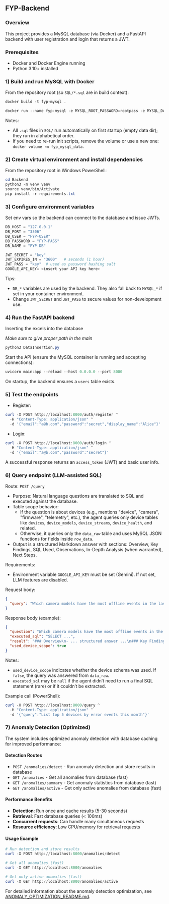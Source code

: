 ## FYP-Backend

### Overview

This project provides a MySQL database (via Docker) and a FastAPI backend with user registration and login that returns a JWT.

### Prerequisites

- Docker and Docker Engine running
- Python 3.10+ installed

### 1) Build and run MySQL with Docker

From the repository root (so `SQL/*.sql` are in build context):

```powershell
docker build -t fyp-mysql .
```

```powershell
docker run --name fyp-mysql -e MYSQL_ROOT_PASSWORD=rootpass -e MYSQL_DATABASE=FYP-DB -e MYSQL_USER=FYP-USER -e MYSQL_PASSWORD=FYP-PASS -p 3306:3306 -v fyp_mysql_data:/var/lib/mysql fyp-mysql
```

Notes:

- All `.sql` files in `SQL/` run automatically on first startup (empty data dir); they run in alphabetical order.
- If you need to re-run init scripts, remove the volume or use a new one: `docker volume rm fyp_mysql_data`.

### 2) Create virtual environment and install dependencies

From the repository root in Windows PowerShell:

```powershell
cd Backend
python3 -m venv venv
source venv/bin/Activate
pip install -r requirements.txt
```

### 3) Configure environment variables

Set env vars so the backend can connect to the database and issue JWTs.

```powershell
DB_HOST = "127.0.0.1"
DB_PORT = "3306"
DB_USER = "FYP-USER"
DB_PASSWORD = "FYP-PASS"
DB_NAME = "FYP-DB"

JWT_SECRET = "key"
JWT_EXPIRES_IN = "3600"   # seconds (1 hour)
JWT_PASS = "key"  # used as password hashing salt
GOOGLE_API_KEY= <insert your API key here>
```

Tips:

- `DB_*` variables are used by the backend. They also fall back to `MYSQL_*` if set in your container environment.
- Change `JWT_SECRET` and `JWT_PASS` to secure values for non-development use.

### 4) Run the FastAPI backend

Inserting the excels into the database

_Make sure to give proper path in the main_

```powershell
python3 DataInsertion.py
```

Start the API (ensure the MySQL container is running and accepting connections):

```powershell
uvicorn main:app --reload --host 0.0.0.0 --port 8000
```

On startup, the backend ensures a `users` table exists.

### 5) Test the endpoints

- Register:

```powershell
curl -X POST http://localhost:8000/auth/register ^
  -H "Content-Type: application/json" ^
  -d '{"email":"a@b.com","password":"secret","display_name":"Alice"}'
```

- Login:

```powershell
curl -X POST http://localhost:8000/auth/login ^
  -H "Content-Type: application/json" ^
  -d '{"email":"a@b.com","password":"secret"}'
```

A successful response returns an `access_token` (JWT) and basic user info.

### 6) Query endpoint (LLM-assisted SQL)

Route: `POST /query`

- Purpose: Natural language questions are translated to SQL and executed against the database.
- Table scope behavior:
  - If the question is about devices (e.g., mentions "device", "camera", "firmware", "telemetry", etc.), the agent queries only device tables like `devices`, `device_models`, `device_streams`, `device_health`, and related.
  - Otherwise, it queries only the `data_raw` table and uses MySQL JSON functions for fields inside `row_data`.
- Output is a structured Markdown answer with sections: Overview, Key Findings, SQL Used, Observations, In-Depth Analysis (when warranted), Next Steps.

Requirements:

- Environment variable `GOOGLE_API_KEY` must be set (Gemini). If not set, LLM features are disabled.

Request body:

```json
{
  "query": "Which camera models have the most offline events in the last 7 days?"
}
```

Response body (example):

````json
{
  "question": "Which camera models have the most offline events in the last 7 days?",
  "executed_sql": "SELECT ...",
  "result": "### Overview\n- ... structured answer ...\n### Key Findings\n- ...\n### SQL Used\n```sql\nSELECT ...\n```\n### Observations\n- ...\n### In-Depth Analysis (when requested or warranted)\n- ...\n### Next Steps\n- ...",
  "used_device_scope": true
}
````

Notes:

- `used_device_scope` indicates whether the device schema was used. If `false`, the query was answered from `data_raw`.
- `executed_sql` may be `null` if the agent didn’t need to run a final SQL statement (rare) or if it couldn’t be extracted.

Example call (PowerShell):

```powershell
curl -X POST http://localhost:8000/query ^
  -H "Content-Type: application/json" ^
  -d '{"query":"List top 5 devices by error events this month"}'
```

### 7) Anomaly Detection (Optimized)

The system includes optimized anomaly detection with database caching for improved performance:

#### Detection Routes

- `POST /anomalies/detect` - Run anomaly detection and store results in database
- `GET /anomalies` - Get all anomalies from database (fast)
- `GET /anomalies/summary` - Get anomaly statistics from database (fast)
- `GET /anomalies/active` - Get only active anomalies from database (fast)

#### Performance Benefits

- **Detection**: Run once and cache results (5-30 seconds)
- **Retrieval**: Fast database queries (< 100ms)
- **Concurrent requests**: Can handle many simultaneous requests
- **Resource efficiency**: Low CPU/memory for retrieval requests

#### Usage Example

```powershell
# Run detection and store results
curl -X POST http://localhost:8000/anomalies/detect

# Get all anomalies (fast)
curl -X GET http://localhost:8000/anomalies

# Get only active anomalies (fast)
curl -X GET http://localhost:8000/anomalies/active
```

For detailed information about the anomaly detection optimization, see [ANOMALY_OPTIMIZATION_README.md](ANOMALY_OPTIMIZATION_README.md).
